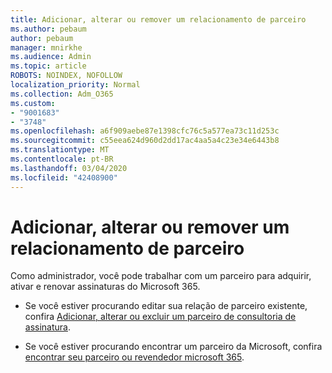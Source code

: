 ```yaml
---
title: Adicionar, alterar ou remover um relacionamento de parceiro
ms.author: pebaum
author: pebaum
manager: mnirkhe
ms.audience: Admin
ms.topic: article
ROBOTS: NOINDEX, NOFOLLOW
localization_priority: Normal
ms.collection: Adm_O365
ms.custom:
- "9001683"
- "3748"
ms.openlocfilehash: a6f909aebe87e1398cfc76c5a577ea73c11d253c
ms.sourcegitcommit: c55eea624d960d2dd17ac4aa5a4c23e34e6443b8
ms.translationtype: MT
ms.contentlocale: pt-BR
ms.lasthandoff: 03/04/2020
ms.locfileid: "42408900"
---
```

# <a name="add-change-or-remove-a-partner-relationship"></a>Adicionar, alterar ou remover um relacionamento de parceiro

Como administrador, você pode trabalhar com um parceiro para adquirir, ativar e renovar assinaturas do Microsoft 365. 

- Se você estiver procurando editar sua relação de parceiro existente, confira [Adicionar, alterar ou excluir um parceiro de consultoria de assinatura](https://docs.microsoft.com/microsoft-365/admin/misc/add-partner?view=o365-worldwide). 

- Se você estiver procurando encontrar um parceiro da Microsoft, confira [encontrar seu parceiro ou revendedor microsoft 365](https://docs.microsoft.com/microsoft-365/admin/manage/find-your-partner-or-reseller?view=o365-worldwide). 
